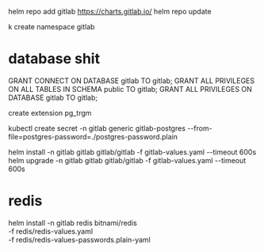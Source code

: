 helm repo add gitlab https://charts.gitlab.io/
helm repo update


k create namespace gitlab 

# database shit 
GRANT CONNECT ON DATABASE gitlab TO gitlab;
GRANT ALL PRIVILEGES ON ALL TABLES IN SCHEMA public TO gitlab;
GRANT ALL PRIVILEGES ON DATABASE gitlab TO gitlab;

create extension pg_trgm



kubectl create secret -n gitlab generic gitlab-postgres --from-file=postgres-password=./postgres-password.plain


helm install -n gitlab gitlab gitlab/gitlab -f gitlab-values.yaml --timeout 600s 
helm upgrade -n gitlab gitlab gitlab/gitlab -f gitlab-values.yaml --timeout 600s 

# redis

helm install -n gitlab redis bitnami/redis \
    -f redis/redis-values.yaml \
    -f redis/redis-values-passwords.plain-yaml
